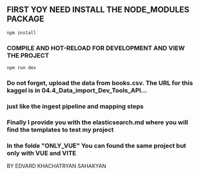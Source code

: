 ## FIRST YOY NEED INSTALL THE NODE_MODULES PACKAGE 

```sh
npm install
```

### COMPILE AND HOT-RELOAD FOR DEVELOPMENT AND VIEW THE PROJECT

```sh
npm run dev
```

### Do not forget, upload the data from books.csv. The URL for this kaggel is in 04.4_Data_import_Dev_Tools_API... 
### just like the ingest pipeline and mapping steps

### Finally I provide you with the elasticsearch.md where you will find the templates to test my project

### In the folde "ONLY_VUE" You can found the same project but only with VUE and VITE 

BY EDVARD KHACHATRYAN SAHAKYAN
